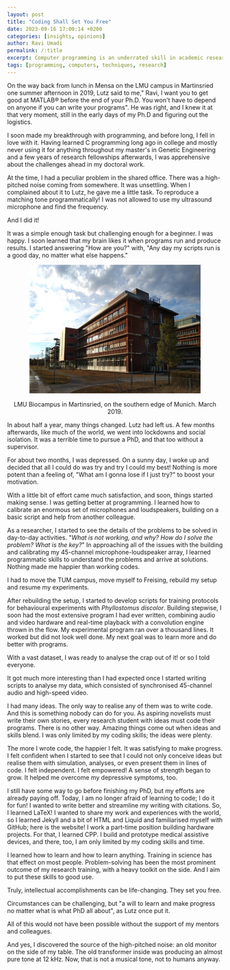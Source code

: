 ```yaml
---
layout: post
title: "Coding Shall Set You Free"
date: 2023-09-16 17:00:14 +0200
categories: [insights, opinions]
author: Ravi Umadi
permalink: /:title
excerpt: Computer programming is an underrated skill in academic research, particularly in biological sciences. Why are computational skills indispensable in any field of scientific research? How limited could one be without them in today's world?
tags: [programming, computers, techniques, research]
---
```


On the way back from lunch in Mensa on the LMU campus in Martinsried one summer afternoon in 2019, Lutz said to me," Ravi, I want you to get good at MATLAB&reg; before the end of your Ph.D. You won't have to depend on anyone if you can write your programs". He was right, and I knew it at that very moment, still in the early days of my Ph.D and figuring out the logistics.

I soon made my breakthrough with programming, and before long, I fell in love with it. Having learned C programming long ago in college and mostly never using it for anything throughout my master's in Genetic Engineering and a few years of research fellowships afterwards, I was apprehensive about the challenges ahead in my doctoral work.

At the time, I had a peculiar problem in the shared office. There was a high-pitched noise coming from somewhere. It was unsettling. When I complained about it to Lutz, he gave me a little task. To reproduce a matching tone programmatically! I was not allowed to use my ultrasound microphone and find the frequency. 

And I did it!

It was a simple enough task but challenging enough for a beginner. I was happy. I soon learned that my brain likes it when programs run and produce results. I started answering "How are you?" with, "Any day my scripts run is a good day, no matter what else happens."

<div style="text-align: center;">
  <img src="/images/LMU_Martinsried.png" alt="LMU Biocampus" width="400" height="300">
  <p class="image-caption">LMU Biocampus in Martinsried, on the southern edge of Munich. March 2019.</p>
</div>

In about half a year, many things changed. Lutz had left us. A few months afterwards, like much of the world, we went into lockdowns and social isolation. It was a terrible time to pursue a PhD, and that too without a supervisor. 

For about two months, I was depressed. On a sunny day, I woke up and decided that all I could do was try and try I could my best! Nothing is more potent than a feeling of, "What am I gonna lose if I just try?" to boost your motivation.

With a little bit of effort came much satisfaction, and soon, things started making sense. I was getting better at programming. I learned how to calibrate an enormous set of microphones and loudspeakers, building on a basic script and help from another colleague. 

As a researcher, I started to see the details of the problems to be solved in day-to-day activities. "_What is not working, and why? How do I solve the problem? What is the key?_" In approaching all of the issues with the building and calibrating my 45-channel microphone-loudspeaker array, I learned programmatic skills to understand the problems and arrive at solutions. Nothing made me happier than working codes.

I had to move the TUM campus, move myself to Freising, rebuild my setup and resume my experiments. 

After rebuilding the setup, I started to develop scripts for training protocols for behavioural experiments with _Phyllostomus discolor_. Building stepwise, I soon had the most extensive program I had ever written, combining audio and video hardware and real-time playback with a convolution engine thrown in the flow. My experimental program ran over a thousand lines. It worked but did not look well done. My next goal was to learn more and do better with programs.

With a vast dataset, I was ready to analyse the crap out of it! or so I told everyone.

It got much more interesting than I had expected once I started writing scripts to analyse my data, which consisted of synchronised 45-channel audio and high-speed video. 

I had many ideas. The only way to realise any of them was to write code. And this is something nobody can do for you. As aspiring novelists must write their own stories, every research student with ideas must code their programs. There is no other way. Amazing things come out when ideas and skills blend. I was only limited by my coding skills; the ideas were plenty. 

The more I wrote code, the happier I felt. It was satisfying to make progress. I felt confident when I started to see that I could not only conceive ideas but realise them with simulation, analyses, or even present them in lines of code. I felt independent. I felt empowered! A sense of strength began to grow. It helped me overcome my depressive symptoms, too.

I still have some way to go before finishing my PhD, but my efforts are already paying off. Today, I am no longer afraid of learning to code; I do it for fun! I wanted to write better and streamline my writing with citations. So, I learned LaTeX! I wanted to share my work and experiences with the world, so I learned Jekyll and a bit of HTML and Liquid and familiarised myself with GitHub; here is the website! I work a part-time position building hardware projects. For that, I learned CPP. I build and prototype medical assistive devices, and there, too, I am only limited by my coding skills and time.

I learned how to learn and how to learn anything. Training in science has that effect on most people. Problem-solving has been the most prominent outcome of my research training, with a heavy toolkit on the side. And I aim to put these skills to good use.

Truly, intellectual accomplishments can be life-changing. They set you free.

Circumstances can be challenging, but "a will to learn and make progress no matter what is what PhD all about", as Lutz once put it. 

All of this would not have been possible without the support of my mentors and colleagues.

And yes, I discovered the source of the high-pitched noise: an old monitor on the side of my table. The old transformer inside was producing an almost pure tone at 12 kHz. Now, that is not a musical tone, not to humans anyway.

